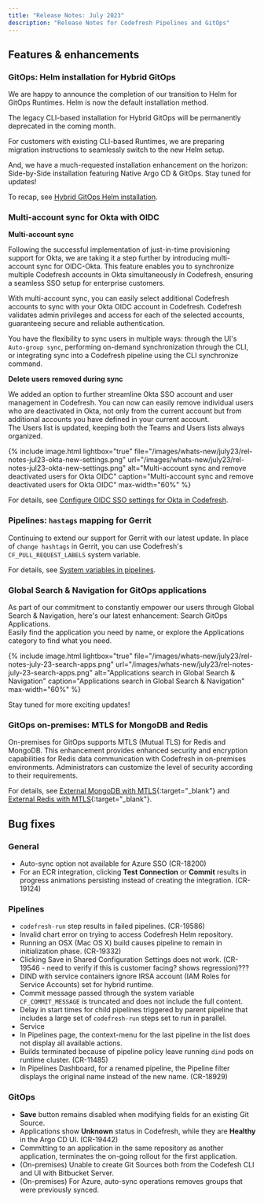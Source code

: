 ```yaml
---
title: "Release Notes: July 2023"
description: "Release Notes for Codefresh Pipelines and GitOps"
---
```


## Features & enhancements

### GitOps: Helm installation for Hybrid GitOps
We are happy to announce the completion of our transition to Helm for GitOps Runtimes. Helm is now the default installation method.

The legacy CLI-based installation for Hybrid GitOps will be permanently deprecated in the coming month.

For customers with existing CLI-based Runtimes, we are preparing migration instructions to seamlessly switch to the new Helm setup. 

And, we have a much-requested installation enhancement on the horizon: Side-by-Side installation featuring Native Argo CD & GitOps. 
Stay tuned for updates!

To recap, see [Hybrid GitOps Helm installation]({{site.baseurl}}/docs/installation/gitops/hybrid-gitops-helm-installation/).

### Multi-account sync for Okta with OIDC

**Multi-account sync**

Following the successful implementation of just-in-time provisioning support for Okta, we are taking it a step further by introducing multi-account sync for OIDC-Okta. This feature enables you to synchronize multiple Codefresh accounts in Okta simultaneously in Codefresh, ensuring a seamless SSO setup for enterprise customers.

With multi-account sync, you can easily select additional Codefresh accounts to sync with your Okta OIDC account in Codefresh. Codefresh validates admin privileges and access for each of the selected accounts, guaranteeing secure and reliable authentication. 

You have the flexibility to sync users in multiple ways: through the UI's `Auto-group sync`, performing on-demand synchronization through the CLI, or integrating sync into a Codefresh pipeline using the CLI synchronize command.



**Delete users removed during sync**

We added an option to further streamline Okta SSO account and user management in Codefresh. You can now can easily remove individual users who are deactivated in Okta, not only from the current account but from additional accounts you have defined in your current account.  
The Users list is updated, keeping both the Teams and Users lists always organized.

 {% include 
image.html 
lightbox="true" 
file="/images/whats-new/july23/rel-notes-jul23-okta-new-settings.png" 
url="/images/whats-new/july23/rel-notes-jul23-okta-new-settings.png" 
alt="Multi-account sync and remove deactivated users for Okta OIDC" 
caption="Multi-account sync and remove deactivated users for Okta OIDC" 
max-width="60%" 
%}

For details, see [Configure OIDC SSO settings for Okta in Codefresh]({{site.baseurl}}/docs/administration/single-sign-on/oidc/oidc-okta/#how-to). 


### Pipelines: `hastags` mapping for Gerrit
Continuing to extend our support for Gerrit with our latest update. In place of `change hashtags` in Gerrit, you can use Codefresh's `CF_PULL_REQUEST_LABELS` system variable.

For details, see [System variables in pipelines]({{site.baseurl}}/docs/pipelines/variables/#system-variables).


### Global Search & Navigation for GitOps applications
As part of our commitment to constantly empower our users through Global Search & Navigation, here's our latest enhancement: Search GitOps Applications.  
Easily find the application you need by name, or explore the Applications category to find what you need. 

 {% include 
image.html 
lightbox="true" 
file="/images/whats-new/july23/rel-notes-july-23-search-apps.png" 
url="/images/whats-new/july23/rel-notes-july-23-search-apps.png" 
alt="Applications search in Global Search & Navigation" 
caption="Applications search in Global Search & Navigation" 
max-width="60%" 
%}

Stay tuned for more exciting updates!


### GitOps on-premises: MTLS for MongoDB and Redis

On-premises for GitOps supports MTLS (Mutual TLS) for Redis and MongoDB. This enhancement provides enhanced security and encryption capabilities for Redis data communication with Codefresh in on-premises environments. Administrators can customize the level of security according to their requirements. 

For details, see [External MongoDB with MTLS](https://artifacthub.io/packages/helm/codefresh-onprem/codefresh#external-mongodb-with-mtls){:target="\_blank"} and [External Redis with MTLS](https://artifacthub.io/packages/helm/codefresh-onprem/codefresh#external-redis-with-mtls){:target="\_blank"}.



## Bug fixes

### General
* Auto-sync option not available for Azure SSO (CR-18200)
* For an ECR integration, clicking **Test Connection** or **Commit** results in progress animations persisting instead of creating the integration. (CR-19124)


### Pipelines
* `codefresh-run` step results in failed pipelines. (CR-19586)
* Invalid chart error on trying to access Codefresh Helm repository.
* Running an OSX (Mac OS X) build causes pipeline to remain in initialization phase. (CR-19332)
* Clicking Save in Shared Configuration Settings does not work. (CR-19546 - need to verify if this is customer facing? shows regression)???
* DIND  with service containers ignore IRSA account (IAM Roles for Service Accounts) set for hybrid runtime.
* Commit message passed through the system variable `CF_COMMIT_MESSAGE` is truncated and does not include the full content.
* Delay in start times for child pipelines triggered by parent pipeline that includes a large set of `codefresh-run` steps set to run in parallel.
* Service 
* In Pipelines page, the context-menu for the last pipeline in the list does not display all available actions.
* Builds terminated because of pipeline policy leave running `dind` pods on runtime cluster. (CR-11485)
* In Pipelines Dashboard, for a renamed pipeline, the Pipeline filter displays the original name instead of the new name. (CR-18929)


### GitOps
* **Save** button remains disabled when modifying fields for an existing Git Source.
* Applications show **Unknown** status in Codefresh, while they are **Healthy** in the Argo CD UI. (CR-19442)
* Committing to an application in the same repository as another application, terminates the on-going rollout for the first application. 
* (On-premises) Unable to create Git Sources both from the Codefesh CLI and UI with Bitbucket Server.
* (On-premises) For Azure, auto-sync operations removes groups that were previously synced.




